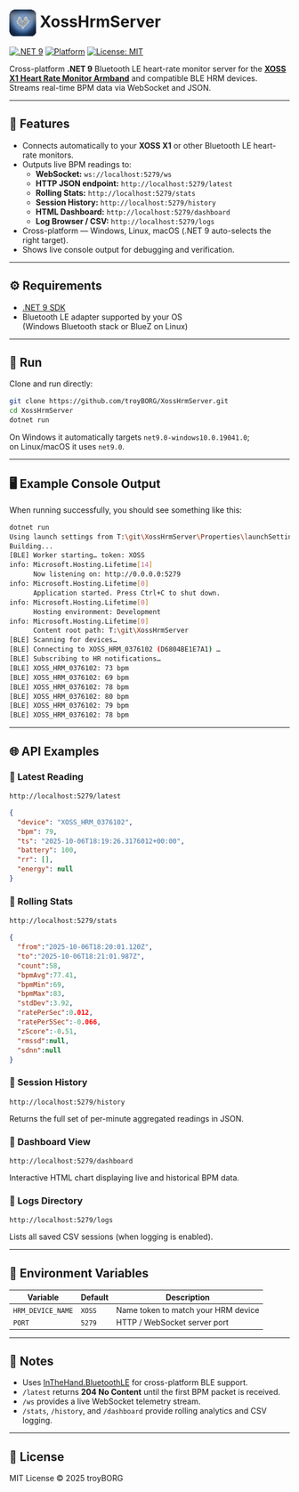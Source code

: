 # <img src="app_icon_64.png" alt="XossHrmServer Icon" width="48" align="center" /> XossHrmServer  

[![.NET 9](https://img.shields.io/badge/.NET-9.0-512BD4?logo=dotnet&logoColor=white)](https://dotnet.microsoft.com/)
[![Platform](https://img.shields.io/badge/platform-Windows%20%7C%20Linux%20%7C%20macOS-green)](#)
[![License: MIT](https://img.shields.io/badge/license-MIT-blue.svg)](LICENSE)

Cross-platform **.NET 9** Bluetooth LE heart-rate monitor server for the [**XOSS X1 Heart Rate Monitor Armband**](https://www.amazon.com/dp/B07H3QN6JC) and compatible BLE HRM devices.  
Streams real-time BPM data via WebSocket and JSON.

---

## 🧩 Features
- Connects automatically to your **XOSS X1** or other Bluetooth LE heart-rate monitors.  
- Outputs live BPM readings to:
  - **WebSocket:** `ws://localhost:5279/ws`
  - **HTTP JSON endpoint:** `http://localhost:5279/latest`
  - **Rolling Stats:** `http://localhost:5279/stats`
  - **Session History:** `http://localhost:5279/history`
  - **HTML Dashboard:** `http://localhost:5279/dashboard`
  - **Log Browser / CSV:** `http://localhost:5279/logs`
- Cross-platform — Windows, Linux, macOS (.NET 9 auto-selects the right target).  
- Shows live console output for debugging and verification.

---

## ⚙️ Requirements
- [.NET 9 SDK](https://dotnet.microsoft.com/download)
- Bluetooth LE adapter supported by your OS  
  (Windows Bluetooth stack or BlueZ on Linux)

---

## 🚀 Run
Clone and run directly:
```bash
git clone https://github.com/troyBORG/XossHrmServer.git
cd XossHrmServer
dotnet run
```

On Windows it automatically targets `net9.0-windows10.0.19041.0`;  
on Linux/macOS it uses `net9.0`.

---

## 🖥️ Example Console Output
When running successfully, you should see something like this:
```bash
dotnet run
Using launch settings from T:\git\XossHrmServer\Properties\launchSettings.json...
Building...
[BLE] Worker starting… token: XOSS
info: Microsoft.Hosting.Lifetime[14]
      Now listening on: http://0.0.0.0:5279
info: Microsoft.Hosting.Lifetime[0]
      Application started. Press Ctrl+C to shut down.
info: Microsoft.Hosting.Lifetime[0]
      Hosting environment: Development
info: Microsoft.Hosting.Lifetime[0]
      Content root path: T:\git\XossHrmServer
[BLE] Scanning for devices…
[BLE] Connecting to XOSS_HRM_0376102 (D6804BE1E7A1) …
[BLE] Subscribing to HR notifications…
[BLE] XOSS_HRM_0376102: 73 bpm
[BLE] XOSS_HRM_0376102: 69 bpm
[BLE] XOSS_HRM_0376102: 78 bpm
[BLE] XOSS_HRM_0376102: 80 bpm
[BLE] XOSS_HRM_0376102: 79 bpm
[BLE] XOSS_HRM_0376102: 78 bpm
```

---

## 🌐 API Examples

### 🔹 Latest Reading
```
http://localhost:5279/latest
```
```json
{
  "device": "XOSS_HRM_0376102",
  "bpm": 79,
  "ts": "2025-10-06T18:19:26.3176012+00:00",
  "battery": 100,
  "rr": [],
  "energy": null
}
```

### 🔹 Rolling Stats
```
http://localhost:5279/stats
```
```json
{
  "from":"2025-10-06T18:20:01.120Z",
  "to":"2025-10-06T18:21:01.987Z",
  "count":58,
  "bpmAvg":77.41,
  "bpmMin":69,
  "bpmMax":83,
  "stdDev":3.92,
  "ratePerSec":0.012,
  "ratePer5Sec":-0.066,
  "zScore":-0.51,
  "rmssd":null,
  "sdnn":null
}
```

### 🔹 Session History
```
http://localhost:5279/history
```
Returns the full set of per-minute aggregated readings in JSON.

### 🔹 Dashboard View
```
http://localhost:5279/dashboard
```
Interactive HTML chart displaying live and historical BPM data.

### 🔹 Logs Directory
```
http://localhost:5279/logs
```
Lists all saved CSV sessions (when logging is enabled).

---

## 🧠 Environment Variables
| Variable | Default | Description |
|-----------|----------|-------------|
| `HRM_DEVICE_NAME` | `XOSS` | Name token to match your HRM device |
| `PORT` | `5279` | HTTP / WebSocket server port |

---

## 🔧 Notes
- Uses [InTheHand.BluetoothLE](https://www.nuget.org/packages/InTheHand.BluetoothLE) for cross-platform BLE support.  
- `/latest` returns **204 No Content** until the first BPM packet is received.  
- `/ws` provides a live WebSocket telemetry stream.  
- `/stats`, `/history`, and `/dashboard` provide rolling analytics and CSV logging.

---

## 📄 License
MIT License © 2025 troyBORG
